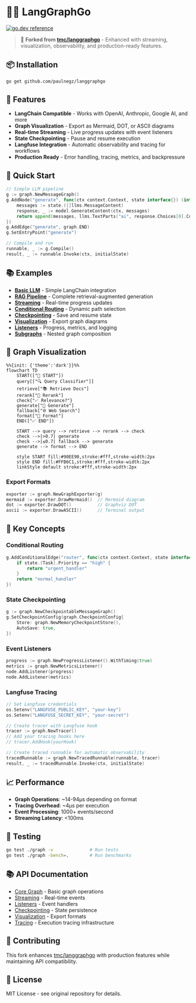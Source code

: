 # 🦜️🔗 LangGraphGo

[![go.dev reference](https://img.shields.io/badge/go.dev-reference-007d9c?logo=go&logoColor=white&style=flat-square)](https://pkg.go.dev/github.com/paulnegz/langgraphgo)

> 🔀 **Forked from [tmc/langgraphgo](https://github.com/tmc/langgraphgo)** - Enhanced with streaming, visualization, observability, and production-ready features.

## 📦 Installation

```bash
go get github.com/paulnegz/langgraphgo
```

## 🚀 Features

- **LangChain Compatible** - Works with OpenAI, Anthropic, Google AI, and more
- **Graph Visualization** - Export as Mermaid, DOT, or ASCII diagrams  
- **Real-time Streaming** - Live progress updates with event listeners
- **State Checkpointing** - Pause and resume execution
- **Langfuse Integration** - Automatic observability and tracing for workflows
- **Production Ready** - Error handling, tracing, metrics, and backpressure

## 🎯 Quick Start

```go
// Simple LLM pipeline
g := graph.NewMessageGraph()
g.AddNode("generate", func(ctx context.Context, state interface{}) (interface{}, error) {
    messages := state.([]llms.MessageContent)
    response, _ := model.GenerateContent(ctx, messages)
    return append(messages, llms.TextParts("ai", response.Choices[0].Content)), nil
})
g.AddEdge("generate", graph.END)
g.SetEntryPoint("generate")

// Compile and run
runnable, _ := g.Compile()
result, _ := runnable.Invoke(ctx, initialState)
```

## 📚 Examples

- **[Basic LLM](./examples/basic_llm/)** - Simple LangChain integration
- **[RAG Pipeline](./examples/rag_pipeline/)** - Complete retrieval-augmented generation
- **[Streaming](./examples/streaming_pipeline/)** - Real-time progress updates
- **[Conditional Routing](./examples/conditional_routing/)** - Dynamic path selection
- **[Checkpointing](./examples/checkpointing/)** - Save and resume state
- **[Visualization](./examples/visualization/)** - Export graph diagrams
- **[Listeners](./examples/listeners/)** - Progress, metrics, and logging
- **[Subgraphs](./examples/subgraph/)** - Nested graph composition

## 🎨 Graph Visualization

```mermaid
%%{init: {'theme':'dark'}}%%
flowchart TD
    START(["🚀 START"])
    query[["🔍 Query Classifier"]]
    retrieve["📚 Retrieve Docs"]
    rerank["🎯 Rerank"]
    check{"✅ Relevance?"}
    generate["🤖 Generate"]
    fallback["🌐 Web Search"]
    format["📝 Format"]
    END(["✅ END"])
    
    START --> query --> retrieve --> rerank --> check
    check -->|>0.7| generate
    check -->|≤0.7| fallback --> generate
    generate --> format --> END
    
    style START fill:#90EE90,stroke:#fff,stroke-width:2px
    style END fill:#FFB6C1,stroke:#fff,stroke-width:2px
    linkStyle default stroke:#fff,stroke-width:2px
```

### Export Formats

```go
exporter := graph.NewGraphExporter(g)
mermaid := exporter.DrawMermaid()  // Mermaid diagram
dot := exporter.DrawDOT()          // Graphviz DOT  
ascii := exporter.DrawASCII()      // Terminal output
```

## 🔧 Key Concepts

### Conditional Routing
```go
g.AddConditionalEdge("router", func(ctx context.Context, state interface{}) string {
    if state.(Task).Priority == "high" {
        return "urgent_handler"
    }
    return "normal_handler"
})
```

### State Checkpointing
```go
g := graph.NewCheckpointableMessageGraph()
g.SetCheckpointConfig(graph.CheckpointConfig{
    Store: graph.NewMemoryCheckpointStore(),
    AutoSave: true,
})
```

### Event Listeners
```go
progress := graph.NewProgressListener().WithTiming(true)
metrics := graph.NewMetricsListener()
node.AddListener(progress)
node.AddListener(metrics)
```

### Langfuse Tracing
```go
// Set Langfuse credentials
os.Setenv("LANGFUSE_PUBLIC_KEY", "your-key")
os.Setenv("LANGFUSE_SECRET_KEY", "your-secret")

// Create tracer with Langfuse hook
tracer := graph.NewTracer()
// Add your tracing hooks here
// tracer.AddHook(yourHook)

// Create traced runnable for automatic observability
tracedRunnable := graph.NewTracedRunnable(runnable, tracer)
result, _ := tracedRunnable.Invoke(ctx, initialState)
```

## 📈 Performance

- **Graph Operations**: ~14-94μs depending on format
- **Tracing Overhead**: ~4μs per execution
- **Event Processing**: 1000+ events/second
- **Streaming Latency**: <100ms

## 🧪 Testing

```bash
go test ./graph -v              # Run tests
go test ./graph -bench=.        # Run benchmarks
```

## 📚 API Documentation

- [Core Graph](./graph/graph.go) - Basic graph operations
- [Streaming](./graph/streaming.go) - Real-time events
- [Listeners](./graph/listeners.go) - Event handlers
- [Checkpointing](./graph/checkpointing.go) - State persistence
- [Visualization](./graph/visualization.go) - Export formats
- [Tracing](./graph/tracing.go) - Execution tracing infrastructure

## 🤝 Contributing

This fork enhances [tmc/langgraphgo](https://github.com/tmc/langgraphgo) with production features while maintaining API compatibility.

## 📄 License

MIT License - see original repository for details.